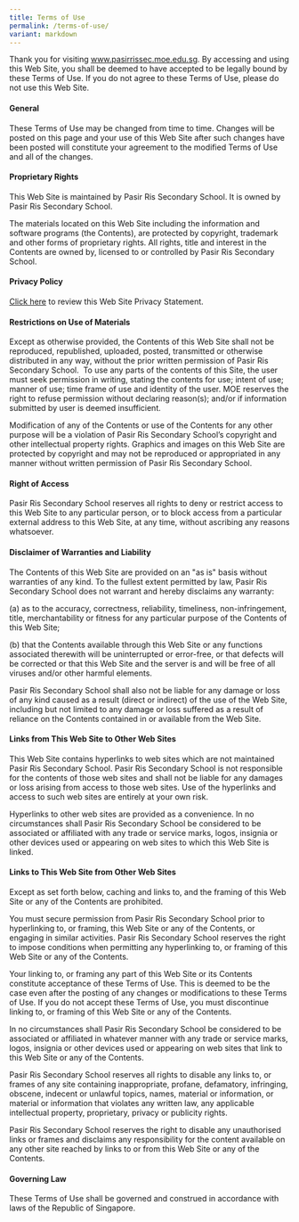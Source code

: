 ```yaml
---
title: Terms of Use
permalink: /terms-of-use/
variant: markdown
---
```

Thank you for visiting www.pasirrissec.moe.edu.sg. By accessing and using this Web Site, you shall be deemed to have accepted to be legally bound by these Terms of Use. If you do not agree to these Terms of Use, please do not use this Web Site.

#### **General** 

These Terms of Use may be changed from time to time. Changes will be posted on this page and your use of this Web Site after such changes have been posted will constitute your agreement to the modified Terms of Use and all of the changes.

#### **Proprietary Rights** 

This Web Site is maintained by Pasir Ris Secondary School. It is owned by Pasir Ris Secondary School.

The materials located on this Web Site including the information and software programs (the Contents), are protected by copyright, trademark and other forms of proprietary rights. All rights, title and interest in the Contents are owned by, licensed to or controlled by Pasir Ris Secondary School.

#### **Privacy Policy** 

[Click here](https://pasirrissec-moe-edu-sg-admin.cwp.sg/others/pasir-ris-secondary-privacy) to review this Web Site Privacy Statement.
  
#### **Restrictions on Use of Materials** 

Except as otherwise provided, the Contents of this Web Site shall not be reproduced, republished, uploaded, posted, transmitted or otherwise distributed in any way, without the prior written permission of Pasir Ris Secondary School.  To use any parts of the contents of this Site, the user must seek permission in writing, stating the contents for use; intent of use; manner of use; time frame of use and identity of the user. MOE reserves the right to refuse permission without declaring reason(s); and/or if information submitted by user is deemed insufficient. 

Modification of any of the Contents or use of the Contents for any other purpose will be a violation of Pasir Ris Secondary School’s copyright and other intellectual property rights. Graphics and images on this Web Site are protected by copyright and may not be reproduced or appropriated in any manner without written permission of Pasir Ris Secondary School.

#### **Right of Access** 

Pasir Ris Secondary School reserves all rights to deny or restrict access to this Web Site to any particular person, or to block access from a particular external address to this Web Site, at any time, without ascribing any reasons whatsoever. 

#### **Disclaimer of Warranties and Liability** 

The Contents of this Web Site are provided on an "as is" basis without warranties of any kind. To the fullest extent permitted by law, Pasir Ris Secondary School does not warrant and hereby disclaims any warranty:

(a) as to the accuracy, correctness, reliability, timeliness, non-infringement, title, merchantability or fitness for any particular purpose of the Contents of this Web Site;  

(b) that the Contents available through this Web Site or any functions associated therewith will be uninterrupted or error-free, or that defects will be corrected or that this Web Site and the server is and will be free of all viruses and/or other harmful elements.  

Pasir Ris Secondary School shall also not be liable for any damage or loss of any kind caused as a result (direct or indirect) of the use of the Web Site, including but not limited to any damage or loss suffered as a result of reliance on the Contents contained in or available from the Web Site.       

#### **Links from This Web Site to Other Web Sites** 

This Web Site contains hyperlinks to web sites which are not maintained Pasir Ris Secondary School. Pasir Ris Secondary School is not responsible for the contents of those web sites and shall not be liable for any damages or loss arising from access to those web sites. Use of the hyperlinks and access to such web sites are entirely at your own risk. 
  
Hyperlinks to other web sites are provided as a convenience. In no circumstances shall Pasir Ris Secondary School be considered to be associated or affiliated with any trade or service marks, logos, insignia or other devices used or appearing on web sites to which this Web Site is linked.

#### **Links to This Web Site from Other Web Sites** 

Except as set forth below, caching and links to, and the framing of this Web Site or any of the Contents are prohibited.

You must secure permission from Pasir Ris Secondary School prior to hyperlinking to, or framing, this Web Site or any of the Contents, or engaging in similar activities. Pasir Ris Secondary School reserves the right to impose conditions when permitting any hyperlinking to, or framing of this Web Site or any of the Contents. 

Your linking to, or framing any part of this Web Site or its Contents constitute acceptance of these Terms of Use. This is deemed to be the case even after the posting of any changes or modifications to these Terms of Use. If you do not accept these Terms of Use, you must discontinue linking to, or framing of this Web Site or any of the Contents. 

In no circumstances shall Pasir Ris Secondary School be considered to be associated or affiliated in whatever manner with any trade or service marks, logos, insignia or other devices used or appearing on web sites that link to this Web Site or any of the Contents. 
  
Pasir Ris Secondary School reserves all rights to disable any links to, or frames of any site containing inappropriate, profane, defamatory, infringing, obscene, indecent or unlawful topics, names, material or information, or material or information that violates any written law, any applicable intellectual property, proprietary, privacy or publicity rights. 
  
Pasir Ris Secondary School reserves the right to disable any unauthorised links or frames and disclaims any responsibility for the content available on any other site reached by links to or from this Web Site or any of the Contents.

#### **Governing Law** 

These Terms of Use shall be governed and construed in accordance with laws of the Republic of Singapore.